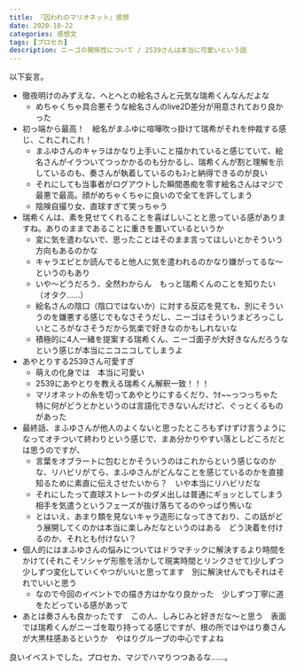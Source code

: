 ```yaml
---
title: 『囚われのマリオネット』感想
date: 2020-10-22
categories: 感想文
tags: [プロセカ]
description: ニーゴの関係性について / 2539さんは本当に可愛いという話
---
```


以下妄言。

- 徹夜明けのみずえな、へとへとの絵名さんと元気な瑞希くんなんだよな
  - めちゃくちゃ具合悪そうな絵名さんのlive2D差分が用意されており良かった
- 初っ端から最高！　絵名がまふゆに喧嘩吹っ掛けて瑞希がそれを仲裁する感じ、これこれこれ！
  - まふゆさんのキャラはかなり上手いこと描かれていると感じていて、絵名さんがイラついてつっかかるのも分かるし、瑞希くんが割と理解を示しているのも、奏さんが執着しているのもｽｯと納得できるのが良い
  - それにしても当事者がログアウトした瞬間愚痴を零す絵名さんはマジで最悪で最高。顔がめちゃくちゃに良いので全てを許してしまう
  - 陰険自撮り女、直球すぎて笑っちゃう
- 瑞希くんは、素を見せてくれることを喜ばしいことと思っている感がありますね。ありのままであることに重きを置いているというか 
  - 変に気を遣わないで、思ったことはそのまま言ってほしいとかそういう方向もあるのかな
  - キャラエピとか読んでると他人に気を遣われるのかなり嫌がってるな～というのもあり
  - いや～どうだろう、全然わからん　もっと瑞希くんのことを知りたい（オタク......）
  - 絵名さんの陰口（陰口ではないか）に対する反応を見ても、別にそういうのを嫌悪する感じでもなさそうだし、ニーゴはそういうまどろっこしいところがなさそうだから気楽で好きなのかもしれないな
  - 積極的に4人一緒を提案する瑞希くん、ニーゴ面子が大好きなんだろうなという感じが本当にニコニコしてしまうよ
- あやとりする2539さん可愛すぎ
  - 萌えの化身では　本当に可愛い
  -  2539にあやとりを教える瑞希くん解釈一致！！！
  -  マリオネットの糸を切ってあやとりにするくだり、ｳｵ~~っつっちゃた　特に何がどうとかというのは言語化できないんだけど、ぐっとくるものがあった
- 最終話、まふゆさんが他人のよくないと思ったところもずけずけ言うようになってオチついて終わりという感じで、まあ分かりやすい落としどころだとは思うのですが、
  - 言葉をオブラートに包むとかそういうのはこれからという感じなのかな、リハビリがてら、まふゆさんがどんなことを感じているのかを直接知るために素直に伝えさせたいから？　いや本当にリハビリだな
  - それにしたって直球ストレートのダメ出しは普通にギョッとしてしまう　相手を気遣うというフェーズが抜け落ちてるのやっぱり怖いな
  - とはいえ、あまり類を見ないキャラ造形になってきており、この話がどう展開してくのかは本当に楽しみだなというのはある　どう決着を付けるのか、それとも付けない？
- 個人的にはまふゆさんの悩みについてはドラマチックに解決するより時間をかけて(それこそソシャゲ形態を活かして現実時間とリンクさせて)少しずつ少しずつ変化していくやつがいいと思ってます　別に解決せんでもそれはそれでいいと思う　
  - なので今回のイベントでの描き方はかなり良かった　少しずつ丁寧に道をたどっている感があって　
- あとは奏さんも良かったです　この人、しみじみと好きだな～と思う　表面では瑞希くんがニーゴを取り持ってる感じですが、根の所ではやはり奏さんが大黒柱感あるというか　やはりグループの中心ですよね　

良いイベストでした。プロセカ、マジでハマりつつあるな......。
